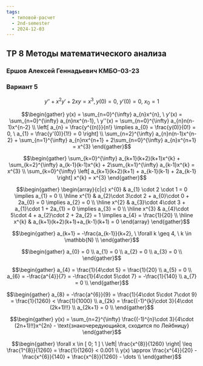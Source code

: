 ```yaml
---
tags:
  - типовой-расчет
  - 2nd-semester
  - 2024-12-03
---
```

## ТР 8 Методы математического анализа

### Ершов Алексей Геннадьевич КМБО-03-23

### Вариант 5

$$y''+x^{2}y'+2xy=x^{3}, y(0) = 0, \ y'(0) = 0, \ x_{0} = 1$$

$$\begin{gather}
y(x) = \sum_{n=0}^{\infty} a_{n}x^{n}, \ y'(x) = \sum_{n=0}^{\infty} a_{n}nx^{n-1}, \ y''(x) = \sum_{n=0}^{\infty} a_{n}n(n-1)x^{n-2} \\
\left[ a_{n} = \frac{y^{(n)}}{n!} \implies a_{0} = \frac{y(0)}{0!} = 0, \ a_{1} = \frac{y'(0)}{1!} = 0 \right] \\
\sum_{n=2}^{\infty} a_{n}n(n-1)x^{n-2} + \sum_{n=1}^{\infty} a_{n}nx^{n+1} + 2\sum_{n=0}^{\infty} a_{n}x^{n+1} = x^{3}
\end{gather}$$

$$\begin{gather}
\sum_{k=0}^{\infty} a_{k+1}(k+2)(k+1)x^{k} + \sum_{k=2}^{\infty} a_{k-1}(k-1)x^{k} + 2\sum_{k=1}^{\infty} a_{k-1}x^{k} = x^{3} \\
\sum_{k=0}^{\infty} \left[ a_{k+1}(k+2)(k+1) + a_{k-1}(k-1) + 2a_{k-1} \right] x^{k} = x^{3}
\end{gather}$$

$$\begin{gather}
\begin{array}{c|c}
x^{0} & a_{1} \cdot 2 \cdot 1 = 0 \implies a_{1} = 0 \\
\hline x^{1} & a_{2}\cdot 3\cdot 2 + a_{0}\cdot 0 + 2a_{0} = 0 \implies a_{2} = 0 \\
\hline x^{2} & a_{3}\cdot 4\cdot 3 + a_{1}\cdot 1 + 2a_{1} = 0 \implies a_{3} = 0 \\
\hline x^{3} & a_{4}\cdot 5\cdot 4 + a_{2}\cdot 2 + 2a_{2} = 1 \implies a_{4} = \frac{1}{20} \\
\hline x^{k} & a_{k+1}(k+2)(k+1)+a_{k-1}(k+1) = 0
\end{array}
\end{gather}$$

$$\begin{gather}
a_{k+1} = -\frac{a_{k-1}}{k+2}, \ \forall k \geq 4, \ k \in \mathbb{N} \\
\end{gather}$$

$$\begin{gather}
a_{0} = 0 \\
a_{1} = 0 \\
a_{2} = 0 \\
a_{3} = 0 \\
\end{gather}$$

$$\begin{gather}
a_{4} = \frac{1}{4\cdot 5} = \frac{1}{20} \\
a_{5} = 0 \\
a_{6} = -\frac{a^{4}}{7} = -\frac{1}{4\cdot 5\cdot 7} = -\frac{1}{140} \\
a_{7} = 0 \\
\end{gather}$$

$$\begin{gather}
a_{8} = -\frac{a^{6}}{9} = \frac{1}{4\cdot 5\cdot 7\cdot 9} = \frac{1}{1260} < \frac{1}{1000} \\
a_{2k} = \frac{(-1)^{k}\cdot 3}{4\cdot (2k+1)!!} \\
a_{2k+1} = 0 \\
\end{gather}$$

$$\begin{gather}
y(x) = \sum_{n=2}^{\infty} \frac{(-1)^{n}\cdot 3}{4\cdot (2n+1)!!}x^{2n} - \text{знакочередующийся, сходится по Лейбницу}
\end{gather}$$

$$\begin{gather}
\forall x \in [ 0; 1 ] \ \left| \frac{x^{8}}{1260} \right| \leq \frac{1^{8}}{1260} = \frac{1}{1260} < 0.001 \\
y(x) \approx \frac{x^{4}}{20} - \frac{x^{6}}{140} + \frac{x^{8}}{1260} - \dots \\
\end{gather}$$
